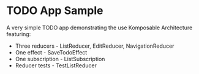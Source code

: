 # TODO App Sample
A very simple TODO app demonstrating the use Komposable Architecture featuring:

- Three reducers - ListReducer, EditReducer, NavigationReducer
- One effect - SaveTodoEffect
- One subscription - ListSubscription
- Reducer tests - TestListReducer
